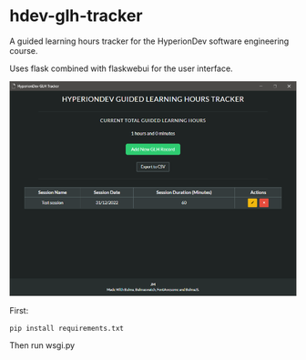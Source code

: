 # hdev-glh-tracker
A guided learning hours tracker for the HyperionDev software engineering course.

Uses flask combined with flaskwebui for the user interface.

![Screenshot](screenshot.png)

First:
```
pip install requirements.txt
```

Then run wsgi.py

